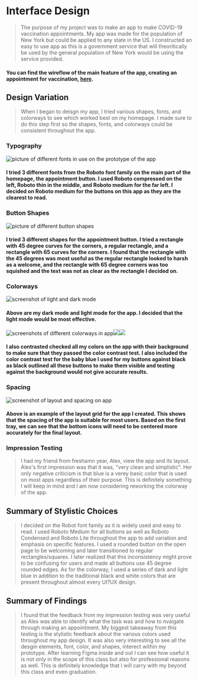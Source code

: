 # Interface Design 
> The purpose of my project was to make an app to make COVID-19 vaccination appointments. My app was made for the population of New York but could be applied to any state in the US. I constructed an easy to use app as this is a government service that will theoritically be used by the general population of New York would be using the service provided.
#### You can find the wireflow of the main feature of the app, creating an appointment for vaccination, [here](https://www.figma.com/file/lwrlhWmROOkxfMUdKJW40Z/Untitled?node-id=0%3A1).
## Design Variation
> When I began to deisgn my app, I tried various shapes, fonts, and colorways to see which worked best on my homepage. I made sure to do this step first so the shapes, fonts, and colorways could be consistent throughout the app.
### Typography
![picture of different fonts in use on the prototype of the app](fonts.png)
#### I tried 3 different fonts from the Roboto font family on the main part of the homepage, the appointment button. I used Roboto compressed on the left, Roboto thin in the middle, and Roboto medium for the far left. I decided on Roboto medium for the buttons on this app as they are the clearest to read.
### Button Shapes
![picture of different button shapes](shapes.png)
#### I tried 3 different shapes for the appointment button. I tried a rectangle with 45 degree curves for the corners, a regular rectangle, and a rectangle with 65 curves for the corners. I found that the rectangle with the 45 degrees was most useful as the regular rectangle looked to harsh as a welcome, and the rectangle with 65 degree corners was too squished and the text was not as clear as the rectangle I decided on.
### Colorways
![screenshot of light and dark mode](lightvsdark.png)
#### Above are my dark mode and light mode for the app. I decided that the light mode would be most effective.
![screenshots of different colorways in app](color1.png)![](color2.png)![](color3.png)
#### I also contrasted checked all my colors on the app with their background to make sure that they passed the color contrast test. I also included the color contrast test for the baby blue I used for my buttons against black as black outlined all these buttons to make them visible and testing against the background would not give accurate results.
### Spacing
![screenshot of layout and spacing on app](layout.png)
#### Above is an example of the layout grid for the app I created. This shows that the spacing of the app is suitable for most users. Based on the first tray, we can see that the bottom icons will need to be centered more accurately for the final layout.
### Impression Testing
> I had my friend from freshamn year, Alex, view the app and its layout. Alex's first impression was that it was, "very clean and simplistic". Her only negative criticism is that blue is a verey basic color that is used on most apps regardless of their purpose. This is definitely something I will keep in mind and I am now considering reworking the colorway of the app. 
## Summary of Stylistic Choices
> I decided on the Robot font family as it is widely used and easy to read. I used Roboto Medium for all buttons as well as Roboto Condensed and Roboto Lite throughout the app to add variation and emphasis on specific features. I used a rounded button on the open page to be welcoming and later transitioned to regular rectangles/squares. I later realized that this inconsistency might prove to be confusing for users and made all buttons use 45 degree rounded edges. As for the colorway, I used a series of dark and light blue in addition to the traditional black and white colors that are present throughout almost every UI?UX design.
## Summary of Findings
> I found that the feedback from my impression testing was very useful as Alex was able to identify what the task was and how to nvaigate through making an appointment. My biggest takeaway from this testing is the stylistic feedback about the various colors used throughout my app design. It was also very interesting to see all the desgin elements, font, color, and shapes, interect within my prototype. After learning Figma inside and out I can see how useful it is not only in the scope of this class but also for professional reasons as well. This is definitely knowledge that I will carry with my beyond this class and even graduation.
